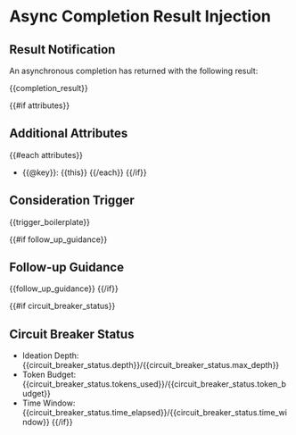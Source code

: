 # Async Completion Result Injection

## Result Notification

An asynchronous completion has returned with the following result:

{{completion_result}}

{{#if attributes}}
## Additional Attributes
{{#each attributes}}
- {{@key}}: {{this}}
{{/each}}
{{/if}}

## Consideration Trigger

{{trigger_boilerplate}}

{{#if follow_up_guidance}}
## Follow-up Guidance
{{follow_up_guidance}}
{{/if}}

{{#if circuit_breaker_status}}
## Circuit Breaker Status
- Ideation Depth: {{circuit_breaker_status.depth}}/{{circuit_breaker_status.max_depth}}
- Token Budget: {{circuit_breaker_status.tokens_used}}/{{circuit_breaker_status.token_budget}}
- Time Window: {{circuit_breaker_status.time_elapsed}}/{{circuit_breaker_status.time_window}}
{{/if}}